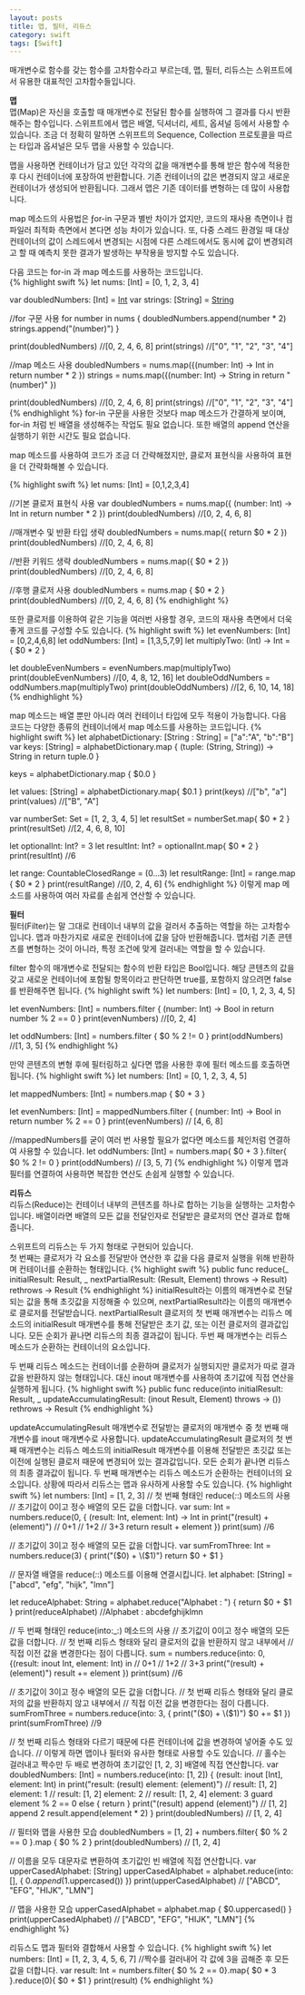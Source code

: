 ```yaml
---
layout: posts
title: 맵, 필터, 리듀스
category: swift
tags: [Swift]
---
```

매개변수로 함수를 갖는 함수를 고차함수라고 부르는데, 맵, 필터, 리듀스는 
스위프트에서 유용한 대표적인 고차함수들입니다.  

**맵**  
맵(Map)은 자신을 호출할 때 매개변수로 전달된 함수를 실행하여 그 결과를 다시 반환해주는 함수입니다. 
스위프트에서 맵은 배열, 딕셔너리, 세트, 옵셔널 등에서 사용할 수 있습니다. 조금 더 정확히 말하면 
스위프트의 Sequence, Collection 프로토콜을 따르는 타입과 옵셔널은 모두 맵을 사용할 수 있습니다. 

맵을 사용하면 컨테이너가 담고 있던 각각의 값을 매개변수를 통해 받은 함수에 적용한 후 다시 
컨테이너에 포장하여 반환합니다. 기존 컨테이너의 값은 변경되지 않고 새로운 컨테이너가 생성되어 반환됩니다. 
그래서 맵은 기존 데이터를 변형하는 데 많이 사용합니다.  

map 메소드의 사용법은 ƒor-in 구문과 별반 차이가 없지만, 코드의 재사용 측면이나 컴파일러 최적화 측면에서 본다면 
성능 차이가 있습니다. 또, 다중 스레드 환경일 때 대상 컨테이너의 값이 스레드에서 변경되는 시점에 다른 스레드에서도 
동시에 값이 변경되려고 할 때 예측치 못한 결과가 발생하는 부작용을 방지할 수도 있습니다. 

다음 코드는 for-in 과 map 메소드를 사용하는 코드입니다.  
{% highlight swift %}
let nums: [Int] = [0, 1, 2, 3, 4]

var doubledNumbers: [Int] = [Int]()
var strings: [String] = [String]()

//for 구문 사용
for number in nums {
    doubledNumbers.append(number * 2)
    strings.append("\(number)")
}

print(doubledNumbers) //[0, 2, 4, 6, 8]
print(strings) //["0", "1", "2", "3", "4"]

//map 메소드 사용
doubledNumbers = nums.map({(number: Int) -> Int in
    return number * 2
})
strings = nums.map({(number: Int) -> String in
    return "\(number)"
})

print(doubledNumbers) //[0, 2, 4, 6, 8]
print(strings) //["0", "1", "2", "3", "4"]
{% endhighlight %}
for-in 구문을 사용한 것보다 map 메소드가 간결하게 보이며, for-in 처럼 빈 배열을 생성해주는 작업도 필요 없습니다. 
또한 배열의 append 연산을 실행하기 위한 시간도 필요 없습니다.  

map 메소드를 사용하여 코드가 조금 더 간략해졌지만, 클로저 표현식을 사용하여 표현을 더 간략화해볼 수 있습니다.

{% highlight swift %}
let nums: [Int] = [0,1,2,3,4]

//기본 클로저 표현식 사용
var doubledNumbers = nums.map({ (number: Int) -> Int in
    return number * 2
})
print(doubledNumbers) //[0, 2, 4, 6, 8]

//매개변수 및 반환 타입 생략
doubledNumbers = nums.map({ return $0 * 2 })
print(doubledNumbers) //[0, 2, 4, 6, 8]

//반환 키워드 생략
doubledNumbers = nums.map({ $0 * 2 })
print(doubledNumbers) //[0, 2, 4, 6, 8]

//후행 클로저 사용
doubledNumbers = nums.map { $0 * 2 }
print(doubledNumbers) //[0, 2, 4, 6, 8]
{% endhighlight %}

또한 클로저를 이용하여 같은 기능을 여러번 사용할 경우, 코드의 재사용 측면에서 더욱 좋게 코드를 구성할 수도 있습니다.
{% highlight swift %}
let evenNumbers: [Int] = [0,2,4,6,8]
let oddNumbers: [Int] = [1,3,5,7,9]
let multiplyTwo: (Int) -> Int = { $0 * 2 }

let doubleEvenNumbers = evenNumbers.map(multiplyTwo)
print(doubleEvenNumbers) //[0, 4, 8, 12, 16]
let doubleOddNumbers = oddNumbers.map(multiplyTwo)
print(doubleOddNumbers) //[2, 6, 10, 14, 18]
{% endhighlight %}

map 메소드는 배열 뿐만 아니라 여러 컨테이너 타입에 모두 적용이 가능합니다. 
다음 코드는 다양한 종류의 컨테이너에서 map 메소드를 사용하는 코드입니다.
{% highlight swift %}
let alphabetDictionary: [String : String] = ["a":"A", "b":"B"]
var keys: [String] = alphabetDictionary.map { (tuple: (String, String)) -> String in
    return tuple.0
}

keys = alphabetDictionary.map { $0.0 }

let values: [String] = alphabetDictionary.map{ $0.1 }
print(keys) //["b", "a"]
print(values) //["B", "A"]

var numberSet: Set<Int> = [1, 2, 3, 4, 5]
let resultSet = numberSet.map{ $0 * 2 }
print(resultSet) //[2, 4, 6, 8, 10]

let optionalInt: Int? = 3
let resultInt: Int? = optionalInt.map{ $0 * 2 }
print(resultInt) //6

let range: CountableClosedRange = (0...3)
let resultRange: [Int] = range.map { $0 * 2 }
print(resultRange) //[0, 2, 4, 6]
{% endhighlight %}
이렇게 map 메소드를 사용하여 여러 자료를 손쉽게 연산할 수 있습니다.  

**필터**  
필터(Filter)는 말 그대로 컨테이너 내부의 값을 걸러서 추출하는 역할을 하는 고차함수입니다. 맵과 
마찬가지로 새로운 컨테이너에 값을 담아 반환해줍니다. 맵처럼 기존 콘텐츠를 변형하는 것이 아니라, 특정 조건에 맞게 걸러내는 역할을 할 수 
있습니다.  

filter 함수의 매개변수로 전달되는 함수의 반환 타입은 Bool입니다. 해당 콘텐츠의 값을 갖고 
새로운 컨테이너에 포함될 항목이라고 판단하면 true를, 포함하지 않으려면 false를 반환해주면 됩니다.
{% highlight swift %}
let numbers: [Int] = [0, 1, 2, 3, 4, 5]

let evenNumbers: [Int] = numbers.filter { (number: Int) -> Bool in
    return number % 2 == 0
}
print(evenNumbers) //[0, 2, 4]

let oddNumbers: [Int] = numbers.filter { $0 % 2 != 0 }
print(oddNumbers) //[1, 3, 5]
{% endhighlight %}

만약 콘텐츠의 변형 후에 필터링하고 싶다면 맵을 사용한 후에 필터 메소드를 호출하면 됩니다.
{% highlight swift %}
let numbers: [Int] = [0, 1, 2, 3, 4, 5]

let mappedNumbers: [Int] = numbers.map { $0 + 3 }

let evenNumbers: [Int] = mappedNumbers.filter { (number: Int) -> Bool in
    return number % 2 == 0
}
print(evenNumbers) // [4, 6, 8]

//mappedNumbers를 굳이 여러 번 사용할 필요가 없다면 메소드를 체인처럼 연결하여 사용할 수 있습니다.
let oddNumbers: [Int] = numbers.map{ $0 + 3 }.filter{ $0 % 2 != 0 }
print(oddNumbers) // [3, 5, 7]
{% endhighlight %}
이렇게 맵과 필터를 연결하여 사용하면 복잡한 연산도 손쉽게 실행할 수 있습니다.  

**리듀스**  
리듀스(Reduce)는 컨테이너 내부의 콘텐츠를 하나로 합하는 기능을 실행하는 고차함수입니다. 
배열이라면 배열의 모든 값을 전달인자로 전달받은 클로저의 연산 결과로 합해줍니다.  

스위프트의 리듀스는 두 가지 형태로 구현되어 있습니다.  
첫 번째는 클로저가 각 요소를 전달받아 연산한 후 값을 다음 클로저 실행을 위해 반환하며 컨테이너를 순환하는 형태입니다. 
{% highlight swift %}
public func reduce<Result>(_ initialResult: Result,
    _ nextPartialResult: (Result, Element) throws -> Result) rethrows -> Result
{% endhighlight %}
initialResult라는 이름의 매개변수로 전달되는 값을 통해 초깃값을 지정해줄 수 있으며, nextPartialResult라는 이름의 매개변수로 
클로저를 전달받습니다. nextPartialResult 클로저의 첫 번째 매개변수는 리듀스 메소드의 initialResult 매개변수를 통해 전달받은 
초기 값, 또는 이전 클로저의 결과값입니다. 모든 순회가 끝나면 리듀스의 최종 결과값이 됩니다. 두번 째 매개변수는 리듀스 메소드가 순환하는 
컨테이너의 요소입니다.  

두 번째 리듀스 메소드는 컨테이너를 순환하며 클로저가 실행되지만 클로저가 따로 결과값을 반환하지 않는 형태입니다. 
대신 inout 매개변수를 사용하여 초기값에 직접 연산을 실행하게 됩니다. 
{% highlight swift %}
public func reduce<Result>(into initialResult: Result, 
    _ updateAccumulatingResult: (inout Result, Element) throws -> ()) rethrows ->
    Result
{% endhighlight %}

updateAccumulatingResult 매개변수로 전달받는 클로저의 매개변수 중 첫 번째 매개변수를 inout 매개변수로 사용합니다. 
updateAccumulatingResult 클로저의 첫 번째 매개변수는 리듀스 메소드의 initialResult 매개변수를 이용해 전달받은 초깃값 또는 이전에 
실행된 클로저 때문에 변경되어 있는 결과값입니다. 모든 순회가 끝나면 리듀스의 최종 결과값이 됩니다. 두 번째 매개변수는 리듀스 메소드가 순환하는 
컨테이너의 요소입니다. 상황에 따라서 리듀스는 맵과 유사하게 사용할 수도 있습니다.
{% highlight swift %}
let numbers: [Int] = [1, 2, 3]
// 첫 번째 형태인 reduce(_:_:) 메소드의 사용
// 초기값이 0이고 정수 배열의 모든 값을 더합니다.
var sum: Int = numbers.reduce(0, { (result: Int, element: Int) -> Int in
    print("\(result) + \(element)")
    // 0+1
    // 1+2
    // 3+3
    return result + element
})
print(sum) //6

// 초기값이 3이고 정수 배열의 모든 값을 더합니다.
var sumFromThree: Int = numbers.reduce(3) {
    print("\($0) + \($1)")
    return $0 + $1
}

// 문자열 배열을 reduce(_:_:) 메소드를 이용해 연결시킵니다.
let alphabet: [String] = ["abcd", "efg", "hijk", "lmn"]

let reduceAlphabet: String = alphabet.reduce("Alphabet : ") {
    return $0 + $1
}
print(reduceAlphabet) //Alphabet : abcdefghijklmn

// 두 번째 형태인 reduce(into:_:) 메소드의 사용
// 초기값이 0이고 정수 배열의 모든 값을 더합니다.
// 첫 번째 리듀스 형태와 달리 클로저의 값을 반환하지 않고 내부에서
// 직접 이전 값을 변경한다는 점이 다릅니다.
sum = numbers.reduce(into: 0, {(result: inout Int, element: Int) in
    // 0+1
    // 1+2
    // 3+3
    print("\(result) + \(element)")
    result += element
})
print(sum) //6

// 초기값이 3이고 정수 배열의 모든 값을 더합니다.
// 첫 번째 리듀스 형태와 달리 클로저의 값을 반환하지 않고 내부에서
// 직접 이전 값을 변경한다는 점이 다릅니다.
sumFromThree = numbers.reduce(into: 3, {
    print("\($0) + \($1)")
    $0 += $1
})
print(sumFromThree) //9

// 첫 번째 리듀스 형태와 다르기 때문에 다른 컨테이너에 값을 변경하여 넣어줄 수도 있습니다.
// 이렇게 하면 맵이나 필터와 유사한 형태로 사용할 수도 있습니다.
// 홀수는 걸러내고 짝수만 두 배로 변경하여 초기값인 [1, 2, 3] 배열에 직접 연산합니다.
var doubledNumbers: [Int] = numbers.reduce(into: [1, 2]) { (result: inout
    [Int], element: Int) in
    print("result: \(result) element: \(element)")
    // result: [1, 2] element: 1
    // result: [1, 2] element: 2
    // result: [1, 2, 4] element: 3
    guard element % 2 == 0 else {
        return
    }
    print("\(result) append \(element)")
    // [1, 2] append 2
    result.append(element * 2)
}
print(doubledNumbers) // [1, 2, 4]

// 필터와 맵을 사용한 모습
doubledNumbers = [1, 2] + numbers.filter{ $0 % 2 == 0 }.map { $0 % 2 }
print(doubledNumbers) // [1, 2, 4]

// 이름을 모두 대문자로 변환하여 초기값인 빈 배열에 직접 연산합니다.
var upperCasedAlphabet: [String]
upperCasedAlphabet = alphabet.reduce(into: [], {
    $0.append($1.uppercased())
})
print(upperCasedAlphabet) // ["ABCD", "EFG", "HIJK", "LMN"]

// 맵을 사용한 모습
upperCasedAlphabet = alphabet.map { $0.uppercased() }
print(upperCasedAlphabet) // ["ABCD", "EFG", "HIJK", "LMN"]
{% endhighlight %}

리듀스도 맵과 필터와 결합해서 사용할 수 있습니다.
{% highlight swift %}
let numbers: [Int] = [1, 2, 3, 4, 5, 6, 7]
//짝수를 걸러내어 각 값에 3을 곱해준 후 모든 값을 더합니다.
var result: Int = numbers.filter{ $0 % 2 == 0}.map{ $0 * 3 }.reduce(0){ $0 + $1 }
print(result)
{% endhighlight %}


